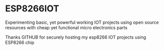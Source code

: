 # ESP8266IOT

Experimenting basic, yet powerful working IOT projects 
using open source resources with cheap yet functional micro electronics parts

Thanks GITHUB for securely hosting my esp8266 IOT projects using ESP8266 chip

